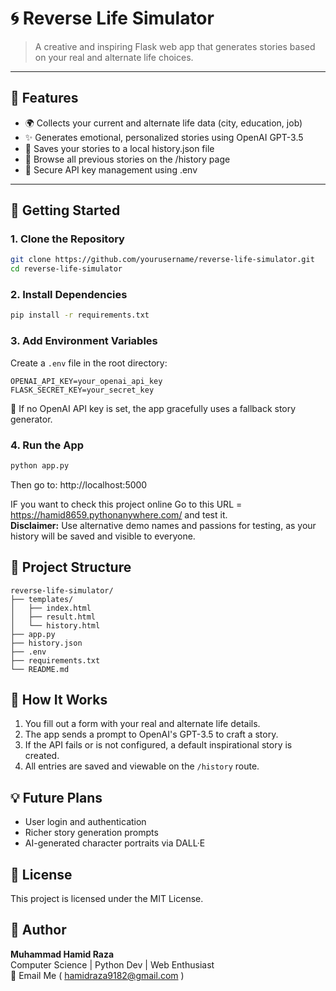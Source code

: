 # 🌀 Reverse Life Simulator

> A creative and inspiring Flask web app that generates stories based on your real and alternate life choices.

---

## 🔧 Features
- 🌍 Collects your current and alternate life data (city, education, job)
- ✨ Generates emotional, personalized stories using OpenAI GPT-3.5
- 💾 Saves your stories to a local history.json file
- 📜 Browse all previous stories on the /history page
- 🔐 Secure API key management using .env

---

## 🚀 Getting Started

### 1. Clone the Repository
```bash
git clone https://github.com/yourusername/reverse-life-simulator.git
cd reverse-life-simulator
```

### 2. Install Dependencies
```bash
pip install -r requirements.txt
```

### 3. Add Environment Variables
Create a `.env` file in the root directory:
```
OPENAI_API_KEY=your_openai_api_key
FLASK_SECRET_KEY=your_secret_key
```
📝 If no OpenAI API key is set, the app gracefully uses a fallback story generator.

### 4. Run the App
```bash
python app.py
```
Then go to: http://localhost:5000

IF you want to check this project online
Go to this URL = https://hamid8659.pythonanywhere.com/ and test it.<br>
**Disclaimer:** Use alternative demo names and passions for testing, as your history will be saved and visible to everyone.

## 📁 Project Structure
```
reverse-life-simulator/
├── templates/
│   ├── index.html
│   ├── result.html
│   └── history.html
├── app.py
├── history.json
├── .env
├── requirements.txt
└── README.md
```

## 🧠 How It Works
1. You fill out a form with your real and alternate life details.
2. The app sends a prompt to OpenAI's GPT-3.5 to craft a story.
3. If the API fails or is not configured, a default inspirational story is created.
4. All entries are saved and viewable on the `/history` route.

## 💡 Future Plans
* User login and authentication
* Richer story generation prompts
* AI-generated character portraits via DALL·E

## 📜 License
This project is licensed under the MIT License.

## 🙌 Author
**Muhammad Hamid Raza**  
Computer Science | Python Dev | Web Enthusiast  
📧 Email Me ( hamidraza9182@gmail.com )
